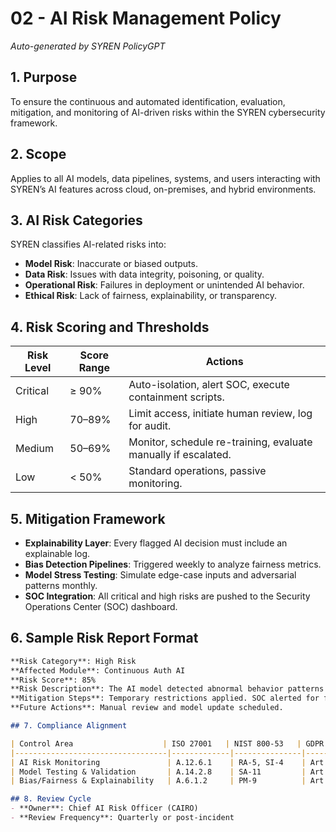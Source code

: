 # 02 - AI Risk Management Policy

*Auto-generated by SYREN PolicyGPT*

## 1. Purpose
To ensure the continuous and automated identification, evaluation, mitigation, and monitoring of AI-driven risks within the SYREN cybersecurity framework.

## 2. Scope
Applies to all AI models, data pipelines, systems, and users interacting with SYREN’s AI features across cloud, on-premises, and hybrid environments.

## 3. AI Risk Categories
SYREN classifies AI-related risks into:

- **Model Risk**: Inaccurate or biased outputs.
- **Data Risk**: Issues with data integrity, poisoning, or quality.
- **Operational Risk**: Failures in deployment or unintended AI behavior.
- **Ethical Risk**: Lack of fairness, explainability, or transparency.

## 4. Risk Scoring and Thresholds

| Risk Level    | Score Range | Actions                                                                 |
|---------------|-------------|-------------------------------------------------------------------------|
| Critical      | ≥ 90%       | Auto-isolation, alert SOC, execute containment scripts.                |
| High          | 70–89%      | Limit access, initiate human review, log for audit.                    |
| Medium        | 50–69%      | Monitor, schedule re-training, evaluate manually if escalated.         |
| Low           | < 50%       | Standard operations, passive monitoring.                               |

## 5. Mitigation Framework
- **Explainability Layer**: Every flagged AI decision must include an explainable log.
- **Bias Detection Pipelines**: Triggered weekly to analyze fairness metrics.
- **Model Stress Testing**: Simulate edge-case inputs and adversarial patterns monthly.
- **SOC Integration**: All critical and high risks are pushed to the Security Operations Center (SOC) dashboard.

## 6. Sample Risk Report Format
```markdown
**Risk Category**: High Risk  
**Affected Module**: Continuous Auth AI  
**Risk Score**: 85%  
**Risk Description**: The AI model detected abnormal behavior patterns that might indicate unauthorized access attempts.  
**Mitigation Steps**: Temporary restrictions applied. SOC alerted for further investigation.  
**Future Actions**: Manual review and model update scheduled.

## 7. Compliance Alignment

| Control Area                    | ISO 27001   | NIST 800-53   | GDPR         |
|----------------------------------|-------------|---------------|--------------|
| AI Risk Monitoring               | A.12.6.1    | RA-5, SI-4    | Art. 33      |
| Model Testing & Validation       | A.14.2.8    | SA-11         | Art. 25      |
| Bias/Fairness & Explainability   | A.6.1.2     | PM-9          | Art. 22      |

## 8. Review Cycle
- **Owner**: Chief AI Risk Officer (CAIRO)
- **Review Frequency**: Quarterly or post-incident
